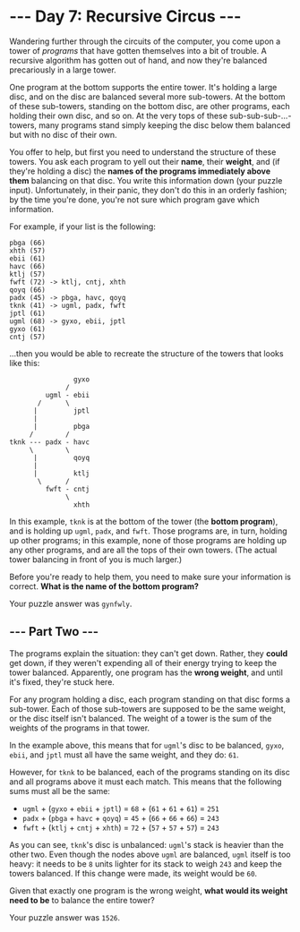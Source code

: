 # --- Day 7: Recursive Circus ---

Wandering further through the circuits of the computer, you come upon a tower
of _programs_ that have gotten themselves into a bit of trouble. A recursive
algorithm has gotten out of hand, and now they're balanced precariously in a
large tower.

One program at the bottom supports the entire tower. It's holding a large disc,
and on the disc are balanced several more sub-towers. At the bottom of these
sub-towers, standing on the bottom disc, are other programs, each holding their
own disc, and so on. At the very tops of these sub-sub-sub-...-towers, many
programs stand simply keeping the disc below them balanced but with no disc of
their own.

You offer to help, but first you need to understand the structure of these
towers. You ask each program to yell out their **name**, their **weight**, and
(if they're holding a disc) the **names of the programs immediately above
them** balancing on that disc. You write this information down (your puzzle
input).  Unfortunately, in their panic, they don't do this in an orderly
fashion; by the time you're done, you're not sure which program gave which
information.

For example, if your list is the following:

```
pbga (66)
xhth (57)
ebii (61)
havc (66)
ktlj (57)
fwft (72) -> ktlj, cntj, xhth
qoyq (66)
padx (45) -> pbga, havc, qoyq
tknk (41) -> ugml, padx, fwft
jptl (61)
ugml (68) -> gyxo, ebii, jptl
gyxo (61)
cntj (57)
```

...then you would be able to recreate the structure of the towers that looks
like this:

```
                gyxo
              /     
         ugml - ebii
       /      \     
      |         jptl
      |        
      |         pbga
     /        /
tknk --- padx - havc
     \        \
      |         qoyq
      |             
      |         ktlj
       \      /     
         fwft - cntj
              \     
                xhth
```

In this example, `tknk` is at the bottom of the tower (the **bottom program**),
and is holding up `ugml`, `padx`, and `fwft`. Those programs are, in turn,
holding up other programs; in this example, none of those programs are holding
up any other programs, and are all the tops of their own towers. (The actual
tower balancing in front of you is much larger.)

Before you're ready to help them, you need to make sure your information is
correct. **What is the name of the bottom program?**

Your puzzle answer was `gynfwly`.

## --- Part Two ---

The programs explain the situation: they can't get down. Rather, they **could**
get down, if they weren't expending all of their energy trying to keep the
tower balanced. Apparently, one program has the **wrong weight**, and until
it's fixed, they're stuck here.

For any program holding a disc, each program standing on that disc forms a
sub-tower. Each of those sub-towers are supposed to be the same weight, or the
disc itself isn't balanced. The weight of a tower is the sum of the weights of
the programs in that tower.

In the example above, this means that for `ugml`'s disc to be balanced, `gyxo`,
`ebii`, and `jptl` must all have the same weight, and they do: `61`.

However, for `tknk` to be balanced, each of the programs standing on its disc
and all programs above it must each match. This means that the following sums
must all be the same:

* `ugml` + (`gyxo` + `ebii` + `jptl`) = `68` + (`61` + `61` + `61`) = `251`
* `padx` + (`pbga` + `havc` + `qoyq`) = `45` + (`66` + `66` + `66`) = `243`
* `fwft` + (`ktlj` + `cntj` + `xhth`) = `72` + (`57` + `57` + `57`) = `243`

As you can see, `tknk`'s disc is unbalanced: `ugml`'s stack is heavier than the
other two. Even though the nodes above `ugml` are balanced, `ugml` itself is
too heavy: it needs to be `8` units lighter for its stack to weigh `243` and
keep the towers balanced. If this change were made, its weight would be `60`.

Given that exactly one program is the wrong weight, **what would its weight
need to be** to balance the entire tower?

Your puzzle answer was `1526`.
